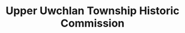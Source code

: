 ---
layout: repo
title: "Upper Uwchlan Township Historic Commission"
id: 13728
permalink: repos/13728/
---